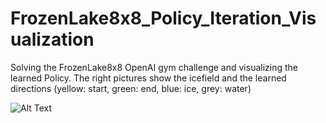# FrozenLake8x8_Policy_Iteration_Visualization

Solving the FrozenLake8x8 OpenAI gym challenge and visualizing the learned Policy.
The right pictures show the icefield and the learned directions (yellow: start, green: end, blue: ice, grey: water)

![Alt Text](https://github.com/martykuentzel/FrozenLake8x8_Policy_Iteration_Visualization/blob/master/policy_iteration_2.gif)
